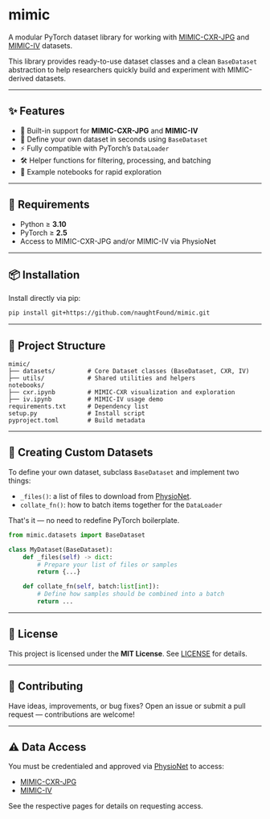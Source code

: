 # mimic

A modular PyTorch dataset library for working with [MIMIC-CXR-JPG](https://physionet.org/content/mimic-cxr-jpg/) and [MIMIC-IV](https://physionet.org/content/mimiciv/) datasets.

This library provides ready-to-use dataset classes and a clean `BaseDataset` abstraction to help researchers quickly build and experiment with MIMIC-derived datasets.

---

## ✨ Features

- 🏥 Built-in support for **MIMIC-CXR-JPG** and **MIMIC-IV**
- 🧩 Define your own dataset in seconds using `BaseDataset`
- ⚡ Fully compatible with PyTorch’s `DataLoader`
- 🛠️ Helper functions for filtering, processing, and batching
- 📓 Example notebooks for rapid exploration

---

## 🐍 Requirements

- Python ≥ **3.10**
- PyTorch ≥ **2.5**
- Access to MIMIC-CXR-JPG and/or MIMIC-IV via PhysioNet

---

## 📦 Installation

Install directly via pip:

```bash
pip install git+https://github.com/naughtFound/mimic.git
```

---

## 📁 Project Structure

```
mimic/
├── datasets/         # Core Dataset classes (BaseDataset, CXR, IV)
├── utils/            # Shared utilities and helpers
notebooks/
├── cxr.ipynb         # MIMIC-CXR visualization and exploration
├── iv.ipynb          # MIMIC-IV usage demo
requirements.txt      # Dependency list
setup.py              # Install script
pyproject.toml        # Build metadata
```

---

## 🧱 Creating Custom Datasets

To define your own dataset, subclass `BaseDataset` and implement two things:

- `_files()`: a list of files to download from [PhysioNet](https://physionet.org).
- `collate_fn()`: how to batch items together for the `DataLoader`

That's it — no need to redefine PyTorch boilerplate.

```python
from mimic.datasets import BaseDataset

class MyDataset(BaseDataset):
    def _files(self) -> dict:
        # Prepare your list of files or samples
        return {...}

    def collate_fn(self, batch:list[int]):
        # Define how samples should be combined into a batch
        return ...
```

---

## 📄 License

This project is licensed under the **MIT License**. See [LICENSE](LICENSE) for details.

---

## 🤝 Contributing

Have ideas, improvements, or bug fixes?
Open an issue or submit a pull request — contributions are welcome!

---

## ⚠️ Data Access

You must be credentialed and approved via [PhysioNet](https://physionet.org) to access:

- [MIMIC-CXR-JPG](https://physionet.org/content/mimic-cxr-jpg/)
- [MIMIC-IV](https://physionet.org/content/mimiciv/)

See the respective pages for details on requesting access.
